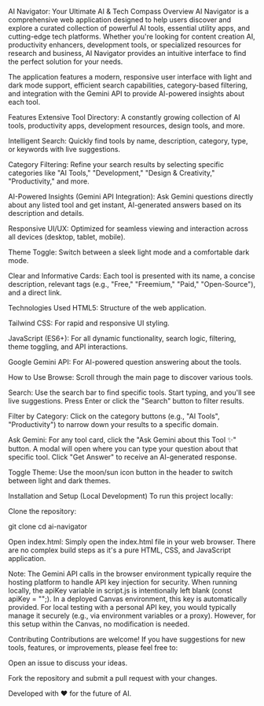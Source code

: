 AI Navigator: Your Ultimate AI & Tech Compass
Overview
AI Navigator is a comprehensive web application designed to help users discover and explore a curated collection of powerful AI tools, essential utility apps, and cutting-edge tech platforms. Whether you're looking for content creation AI, productivity enhancers, development tools, or specialized resources for research and business, AI Navigator provides an intuitive interface to find the perfect solution for your needs.

The application features a modern, responsive user interface with light and dark mode support, efficient search capabilities, category-based filtering, and integration with the Gemini API to provide AI-powered insights about each tool.

Features
Extensive Tool Directory: A constantly growing collection of AI tools, productivity apps, development resources, design tools, and more.

Intelligent Search: Quickly find tools by name, description, category, type, or keywords with live suggestions.

Category Filtering: Refine your search results by selecting specific categories like "AI Tools," "Development," "Design & Creativity," "Productivity," and more.

AI-Powered Insights (Gemini API Integration): Ask Gemini questions directly about any listed tool and get instant, AI-generated answers based on its description and details.

Responsive UI/UX: Optimized for seamless viewing and interaction across all devices (desktop, tablet, mobile).

Theme Toggle: Switch between a sleek light mode and a comfortable dark mode.

Clear and Informative Cards: Each tool is presented with its name, a concise description, relevant tags (e.g., "Free," "Freemium," "Paid," "Open-Source"), and a direct link.

Technologies Used
HTML5: Structure of the web application.

Tailwind CSS: For rapid and responsive UI styling.

JavaScript (ES6+): For all dynamic functionality, search logic, filtering, theme toggling, and API interactions.

Google Gemini API: For AI-powered question answering about the tools.

How to Use
Browse: Scroll through the main page to discover various tools.

Search: Use the search bar to find specific tools. Start typing, and you'll see live suggestions. Press Enter or click the "Search" button to filter results.

Filter by Category: Click on the category buttons (e.g., "AI Tools", "Productivity") to narrow down your results to a specific domain.

Ask Gemini: For any tool card, click the "Ask Gemini about this Tool ✨" button. A modal will open where you can type your question about that specific tool. Click "Get Answer" to receive an AI-generated response.

Toggle Theme: Use the moon/sun icon button in the header to switch between light and dark themes.

Installation and Setup (Local Development)
To run this project locally:

Clone the repository:

git clone <repository-url>
cd ai-navigator

Open index.html: Simply open the index.html file in your web browser. There are no complex build steps as it's a pure HTML, CSS, and JavaScript application.

Note: The Gemini API calls in the browser environment typically require the hosting platform to handle API key injection for security. When running locally, the apiKey variable in script.js is intentionally left blank (const apiKey = "";). In a deployed Canvas environment, this key is automatically provided. For local testing with a personal API key, you would typically manage it securely (e.g., via environment variables or a proxy). However, for this setup within the Canvas, no modification is needed.

Contributing
Contributions are welcome! If you have suggestions for new tools, features, or improvements, please feel free to:

Open an issue to discuss your ideas.

Fork the repository and submit a pull request with your changes.

Developed with ❤️ for the future of AI.
